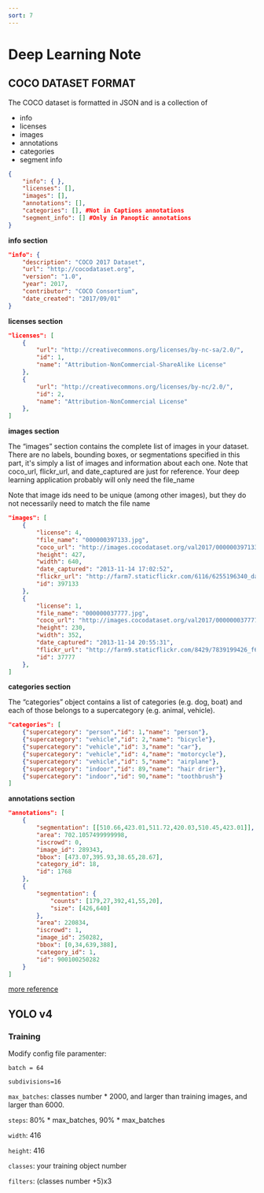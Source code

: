 ```yaml
---
sort: 7
---
```


# Deep Learning Note

## COCO DATASET FORMAT

The COCO dataset is formatted in JSON and is a collection of

- info
- licenses
- images
- annotations
- categories
- segment info

```json
{
    "info": { },
    "licenses": [],
    "images": [],
    "annotations": [],
    "categories": [], #Not in Captions annotations
    "segment_info": [] #Only in Panoptic annotations
}
```

**info section**
```json
"info": {
    "description": "COCO 2017 Dataset",
    "url": "http://cocodataset.org",
    "version": "1.0",
    "year": 2017,
    "contributor": "COCO Consortium",
    "date_created": "2017/09/01"
}
```

**licenses section**
```json
"licenses": [
    {
        "url": "http://creativecommons.org/licenses/by-nc-sa/2.0/",
        "id": 1,
        "name": "Attribution-NonCommercial-ShareAlike License"
    },
    {
        "url": "http://creativecommons.org/licenses/by-nc/2.0/",
        "id": 2,
        "name": "Attribution-NonCommercial License"
    },
]
```

**images section**

The “images” section contains the complete list of images in your dataset. There are no labels, bounding boxes, or segmentations specified in this part, it's simply a list of images and information about each one.  Note that coco_url, flickr_url, and date_captured are just for reference. Your deep learning application probably will only need the file_name

Note that image ids need to be unique (among other images), but they do not necessarily need to match the file name 
```json
"images": [
    {
        "license": 4,
        "file_name": "000000397133.jpg",
        "coco_url": "http://images.cocodataset.org/val2017/000000397133.jpg",
        "height": 427,
        "width": 640,
        "date_captured": "2013-11-14 17:02:52",
        "flickr_url": "http://farm7.staticflickr.com/6116/6255196340_da26cf2c9e_z.jpg",
        "id": 397133
    },
    {
        "license": 1,
        "file_name": "000000037777.jpg",
        "coco_url": "http://images.cocodataset.org/val2017/000000037777.jpg",
        "height": 230,
        "width": 352,
        "date_captured": "2013-11-14 20:55:31",
        "flickr_url": "http://farm9.staticflickr.com/8429/7839199426_f6d48aa585_z.jpg",
        "id": 37777
    },
]
```
**categories section**

The “categories” object contains a list of categories (e.g. dog, boat) and each of those belongs to a supercategory (e.g. animal, vehicle).
```json
"categories": [
    {"supercategory": "person","id": 1,"name": "person"},
    {"supercategory": "vehicle","id": 2,"name": "bicycle"},
    {"supercategory": "vehicle","id": 3,"name": "car"},
    {"supercategory": "vehicle","id": 4,"name": "motorcycle"},
    {"supercategory": "vehicle","id": 5,"name": "airplane"},
    {"supercategory": "indoor","id": 89,"name": "hair drier"},
    {"supercategory": "indoor","id": 90,"name": "toothbrush"}
]
```

**annotations section**
```json
"annotations": [
    {
        "segmentation": [[510.66,423.01,511.72,420.03,510.45,423.01]],
        "area": 702.1057499999998,
        "iscrowd": 0,
        "image_id": 289343,
        "bbox": [473.07,395.93,38.65,28.67],
        "category_id": 18,
        "id": 1768
    },
    {
        "segmentation": {
            "counts": [179,27,392,41,55,20],
            "size": [426,640]
        },
        "area": 220834,
        "iscrowd": 1,
        "image_id": 250282,
        "bbox": [0,34,639,388],
        "category_id": 1,
        "id": 900100250282
    }
]
```

[more reference](https://www.immersivelimit.com/tutorials/create-coco-annotations-from-scratch)

## YOLO v4

### Training

Modify config file paramenter:

`batch = 64`

`subdivisions=16`

`max_batches`: classes number * 2000, and larger than training images, and larger than 6000.

`steps`: 80% * max_batches, 90% * max_batches 

`width`: 416

`height`: 416

`classes`: your training object number

`filters`: (classes number +5)x3 
